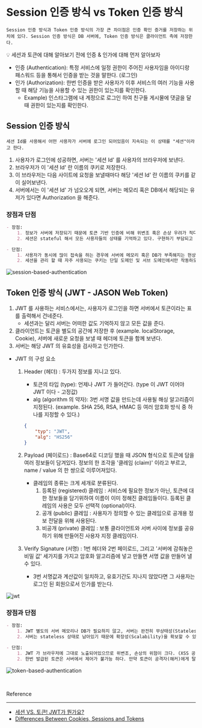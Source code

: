 # Session 인증 방식 vs Token 인증 방식

`Session 인증 방식과 Token 인증 방식의 가장 큰 차이점은 인증 확인 증거를 저장하는 위치에 있다. Session 인증 방식은 DB 서버에, Token 인증 방식은 클라이언트 측에 저장한다.`

💡 세션과 토큰에 대해 알아보기 전에 인증 & 인가에 대해 먼저 알아보자
- 인증 (Authentication): 특정 서비스에 일정 권한이 주어진 사용자임을 아이디랑 패스워드 등을 통해서 인증을 받는 것을 말한다. (로그인)
- 인가 (Authorization): 한번 인증을 받은 사용자가 이후 서비스의 여러 기능을 사용할 때 해당 기능을 사용할 수 있는 권한이 있는지를 확인한다.
    - Example) 인스타그램에 내 계정으로 로그인 하여 친구들 게시물에 댓글을 달 때 권한이 있는지를 확인한다.

## Session 인증 방식

`세션 Id를 사용해서 어떤 사용자가 서버에 로그인 되어있음이 지속되는 이 상태를 "세션"이라고 한다.`

1. 사용자가 로그인에 성공하면, 서버는 '세션 Id' 를 사용자의 브라우저에 보낸다.
2. 브라우저가 이 '세션 Id' 란 이름의 쿠키로 저장한다.
3. 이 브라우저는 다음 사이트에 요청을 보낼때마다 해당 '세션 Id' 란 이름의 쿠키를 같이 실어보낸다.
4. 서버에서는 이 '세션 Id' 가 넘오오게 되면, 서버는 메모리 혹은 DB에서 해당되는 유저가 있다면 Authorization 을 해준다.

### 장점과 단점
```markdown
- 장점: 
    1. 정보가 서버에 저장되기 때문에 토큰 기반 인증에 비해 위변조 혹은 손상 우려가 적다.
    2. 세션은 stateful 해서 모든 사용자들의 상태를 기억하고 있다. 구현하기 부담되고 고려사항은 많으나, 구현이 됐을시 기억하는 대상의 상태들을 언제든 제어할 수 있다는 장점이 있다.

- 단점:
    1. 사용자가 동시에 많이 접속을 하는 경우에 서버에 메모리 혹은 DB가 부족해지는 현상이 일어난다.
    2. 세션을 관리 할 때 자주 사용되는 쿠키는 단일 도메인 및 서브 도메인에서만 작동하도록 설계되어 있다. 따라서 쿠키를 여러 도메인에서 관리하는것은 번거로우며 CORS 문제가 생겨날 수 있다.
```

![session-based-authentication](https://user-images.githubusercontent.com/61952198/179385901-6f623492-3078-4cbe-97c9-710204f6f39c.png)

  
## Token 인증 방식 (JWT - JASON Web Token)

1. JWT 를 사용하는 서비스에서는, 사용자가 로그인을 하면 서버에서 토큰이라는 표를 출력해서 건네준다.
    - 세션과는 달리 서버는 어떠한 값도 기억하지 않고 모든 값을 준다.
2. 클라이언트는 토큰을 별도의 공간에 저장한 후 (example. localStorage, Cookie), 서버에 새로운 요청을 보낼 때 헤더에 토큰을 함께 보낸다.
3. 서버는 해당 JWT 의 유효성을 검사하고 인가한다.

- JWT 의 구성 요소
    1. Header (헤더) : 두가지 정보를 지니고 있다.
        - 토큰의 타입 (type): 언제나 JWT 가 들어간다. (type 이 JWT 이어야 JWT 이다 - 고정값)
        - alg (algorithm 의 약자): 3번 서명 값을 만드는데 사용될 해싱 알고리즘이 지정된다. (example. SHA 256, RSA, HMAC 등 여러 암호화 방식 중 하나를 지정할 수 있다.)
        ```json
        {
            "typ": "JWT",
            "alg": "HS256"
        }
        ```
       
    2. Payload (페이로드) : Base64로 디코딩 했을 때 JSON 형식으로 토큰에 담을 여러 정보들이 담겨있다. 정보의 한 조각을 '클레임 (claim)' 이라고 부르고, name / value 의 한 쌍으로 이루어져있다.
        - 클레임의 종류는 크게 세개로 분류된다.
            1. 등록된 (registered) 클레임 : 서비스에 필요한 정보가 아닌, 토큰에 대한 정보들을 담기위하여 이름이 이미 정해진 클레임들이다. 등록된 클레임의 사용은 모두 선택적 (optional)이다. 
            2. 공개 (public) 클레임 : 사용자가 정의할 수 있는 클레임으로 공개용 정보 전달을 위해 사용된다.
            3. 비공개 (private) 클레임 : 보통 클라이언트와 서버 사이에 정보를 공유하기 위해 만들어진 사용자 지정 클레임이다.
      
    3. Verify Signature (서명) : 1번 헤더와 2번 페이로드, 그리고  '서버에 감춰놓은 비밀 값' 세가지를 가지고 암호화 알고리즘에 넣고 만들면 서명 값을 만들어 낼 수 있다.
        - 3번 서명값과 계산값이 일치하고, 유효기간도 지나지 않았다면 그 사용자는 로그인 된 회원으로서 인가를 받는다.
    
![jwt](https://user-images.githubusercontent.com/61952198/179385827-b57b50c5-5159-4bbd-9111-fe266b9d39cb.png)


### 장점과 단점

```markdown
- 장점:
    1. JWT 별도의 서버 메모리나 DB가 필요하지 않고, 서버는 완전히 무상태성(Stateless)으로 남게된다.
    2. 서버는 stateless 상태로 남아있기 때문에 확장성(Scalability)을 확보할 수 있다.
    
- 단점:
    1. JWT 가 브라우저에 그대로 노출되어있으므로 위변조, 손상의 위험이 크다. (XSS 공격)
    2. 한번 발급된 토큰은 서버에서 제어가 불가능 하다. 만약 토큰이 공격자(해커)에게 탈취되었다면, 공격자는 토큰이 만료될 때까지 계속 공격 할 수 있다.
```

![token-based-authentication](https://user-images.githubusercontent.com/61952198/179385904-be25a48b-c044-4391-bcb0-fbc6b70d24c7.png)


<br>

Reference

---

- [세션 VS. 토큰! JWT가 뭔가요?](https://www.youtube.com/watch?v=1QiOXWEbqYQ)
- [Differences Between Cookies, Sessions and Tokens](https://www.youtube.com/watch?v=tosLBcAX1vk)
